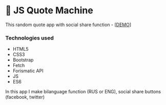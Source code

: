 :closed_book: JS Quote Machine
===============

This random quote app with social share function - [[DEMO](https://master-bogdan.github.io/js-quote-machine/)]

### Technologies used
- HTML5
- CSS3
- Bootstrap
- Fetch
- Forismatic API
- JS
- ES6

In this app I make bilanguage function (RUS or ENG), social share buttons (facebook, twitter)
